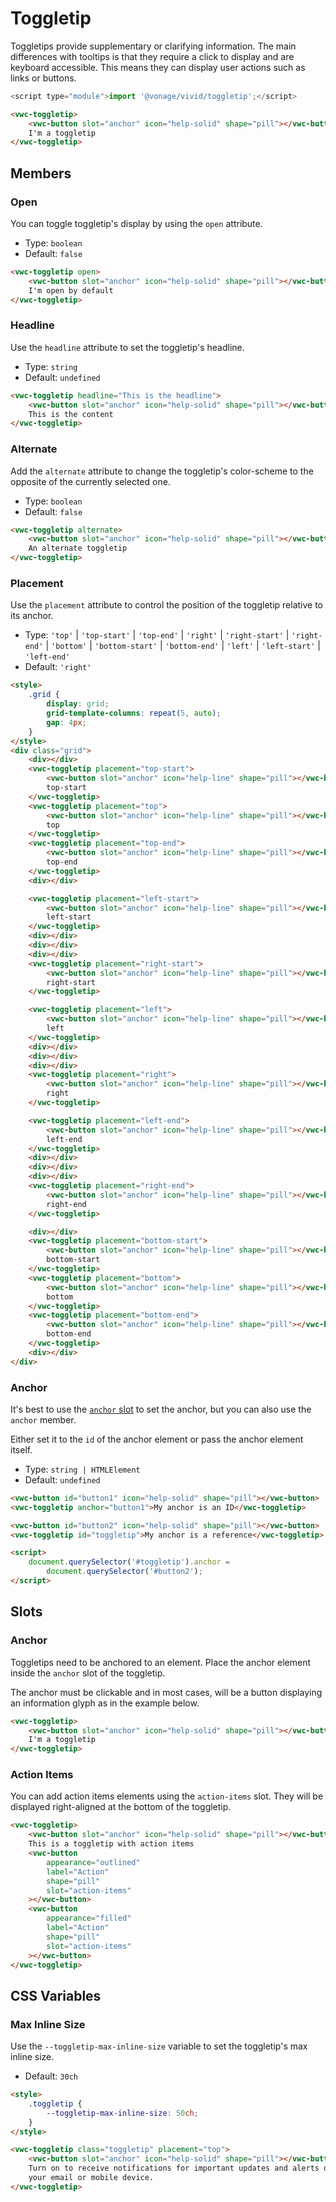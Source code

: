 # Toggletip

Toggletips provide supplementary or clarifying information. The main differences with tooltips is that they require a click to display and are keyboard accessible.
This means they can display user actions such as links or buttons.

```js
<script type="module">import '@vonage/vivid/toggletip';</script>
```

```html preview center 100px
<vwc-toggletip>
	<vwc-button slot="anchor" icon="help-solid" shape="pill"></vwc-button>
	I'm a toggletip
</vwc-toggletip>
```

## Members

### Open

You can toggle toggletip's display by using the `open` attribute.

- Type: `boolean`
- Default: `false`

```html preview center 100px
<vwc-toggletip open>
	<vwc-button slot="anchor" icon="help-solid" shape="pill"></vwc-button>
	I'm open by default
</vwc-toggletip>
```

### Headline

Use the `headline` attribute to set the toggletip's headline.

- Type: `string`
- Default: `undefined`

```html preview center 100px
<vwc-toggletip headline="This is the headline">
	<vwc-button slot="anchor" icon="help-solid" shape="pill"></vwc-button>
	This is the content
</vwc-toggletip>
```

### Alternate

Add the `alternate` attribute to change the toggletip's color-scheme to the opposite of the currently selected one.

- Type: `boolean`
- Default: `false`

```html preview center 100px
<vwc-toggletip alternate>
	<vwc-button slot="anchor" icon="help-solid" shape="pill"></vwc-button>
	An alternate toggletip
</vwc-toggletip>
```

### Placement

Use the `placement` attribute to control the position of the toggletip relative to its anchor.

- Type: `'top'` | `'top-start'` | `'top-end'` | `'right'` | `'right-start'` | `'right-end'` | `'bottom'` | `'bottom-start'` | `'bottom-end'` | `'left'` | `'left-start'` | `'left-end'`
- Default: `'right'`

```html preview center 400px
<style>
	.grid {
		display: grid;
		grid-template-columns: repeat(5, auto);
		gap: 4px;
	}
</style>
<div class="grid">
	<div></div>
	<vwc-toggletip placement="top-start">
		<vwc-button slot="anchor" icon="help-line" shape="pill"></vwc-button>
		top-start
	</vwc-toggletip>
	<vwc-toggletip placement="top">
		<vwc-button slot="anchor" icon="help-line" shape="pill"></vwc-button>
		top
	</vwc-toggletip>
	<vwc-toggletip placement="top-end">
		<vwc-button slot="anchor" icon="help-line" shape="pill"></vwc-button>
		top-end
	</vwc-toggletip>
	<div></div>

	<vwc-toggletip placement="left-start">
		<vwc-button slot="anchor" icon="help-line" shape="pill"></vwc-button>
		left-start
	</vwc-toggletip>
	<div></div>
	<div></div>
	<div></div>
	<vwc-toggletip placement="right-start">
		<vwc-button slot="anchor" icon="help-line" shape="pill"></vwc-button>
		right-start
	</vwc-toggletip>

	<vwc-toggletip placement="left">
		<vwc-button slot="anchor" icon="help-line" shape="pill"></vwc-button>
		left
	</vwc-toggletip>
	<div></div>
	<div></div>
	<div></div>
	<vwc-toggletip placement="right">
		<vwc-button slot="anchor" icon="help-line" shape="pill"></vwc-button>
		right
	</vwc-toggletip>

	<vwc-toggletip placement="left-end">
		<vwc-button slot="anchor" icon="help-line" shape="pill"></vwc-button>
		left-end
	</vwc-toggletip>
	<div></div>
	<div></div>
	<div></div>
	<vwc-toggletip placement="right-end">
		<vwc-button slot="anchor" icon="help-line" shape="pill"></vwc-button>
		right-end
	</vwc-toggletip>

	<div></div>
	<vwc-toggletip placement="bottom-start">
		<vwc-button slot="anchor" icon="help-line" shape="pill"></vwc-button>
		bottom-start
	</vwc-toggletip>
	<vwc-toggletip placement="bottom">
		<vwc-button slot="anchor" icon="help-line" shape="pill"></vwc-button>
		bottom
	</vwc-toggletip>
	<vwc-toggletip placement="bottom-end">
		<vwc-button slot="anchor" icon="help-line" shape="pill"></vwc-button>
		bottom-end
	</vwc-toggletip>
	<div></div>
</div>
```

### Anchor

It's best to use the [`anchor` slot](#anchor-1) to set the anchor, but you can also use the `anchor` member.

Either set it to the `id` of the anchor element or pass the anchor element itself.

- Type: `string | HTMLElement`
- Default: `undefined`

```html preview center 100px
<vwc-button id="button1" icon="help-solid" shape="pill"></vwc-button>
<vwc-toggletip anchor="button1">My anchor is an ID</vwc-toggletip>

<vwc-button id="button2" icon="help-solid" shape="pill"></vwc-button>
<vwc-toggletip id="toggletip">My anchor is a reference</vwc-toggletip>

<script>
	document.querySelector('#toggletip').anchor =
		document.querySelector('#button2');
</script>
```

## Slots

### Anchor

Toggletips need to be anchored to an element. Place the anchor element inside the `anchor` slot of the toggletip.

The anchor must be clickable and in most cases, will be a button displaying an information glyph as in the example below.

```html preview center 100px
<vwc-toggletip>
	<vwc-button slot="anchor" icon="help-solid" shape="pill"></vwc-button>
	I'm a toggletip
</vwc-toggletip>
```

### Action Items

You can add action items elements using the `action-items` slot. They will be displayed right-aligned at the bottom of the toggletip.

```html preview center 150px
<vwc-toggletip>
	<vwc-button slot="anchor" icon="help-solid" shape="pill"></vwc-button>
	This is a toggletip with action items
	<vwc-button
		appearance="outlined"
		label="Action"
		shape="pill"
		slot="action-items"
	></vwc-button>
	<vwc-button
		appearance="filled"
		label="Action"
		shape="pill"
		slot="action-items"
	></vwc-button>
</vwc-toggletip>
```

## CSS Variables

### Max Inline Size

Use the `--toggletip-max-inline-size` variable to set the toggletip's max inline size.

- Default: `30ch`

```html preview center 250px
<style>
	.toggletip {
		--toggletip-max-inline-size: 50ch;
	}
</style>

<vwc-toggletip class="toggletip" placement="top">
	<vwc-button slot="anchor" icon="help-solid" shape="pill"></vwc-button>
	Turn on to receive notifications for important updates and alerts directly to
	your email or mobile device.
</vwc-toggletip>
```
